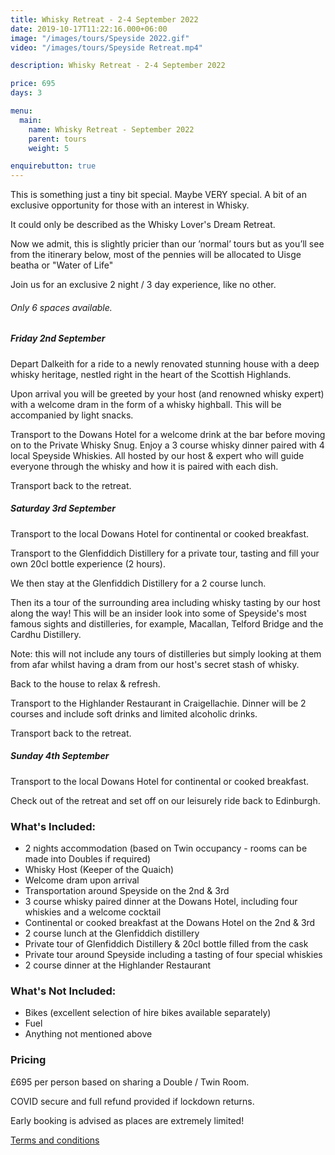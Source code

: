 ```yaml
---
title: Whisky Retreat - 2-4 September 2022
date: 2019-10-17T11:22:16.000+06:00
image: "/images/tours/Speyside 2022.gif"
video: "/images/tours/Speyside Retreat.mp4"

description: Whisky Retreat - 2-4 September 2022

price: 695
days: 3

menu:
  main:
    name: Whisky Retreat - September 2022
    parent: tours
    weight: 5

enquirebutton: true
---
```

This is something just a tiny bit special. Maybe VERY special. A bit of an exclusive opportunity for those with an interest in Whisky.

It could only be described as the Whisky Lover's Dream Retreat.

Now we admit, this is slightly pricier than our ’normal’ tours but as you’ll see from the itinerary below, most of the pennies will be allocated to Uisge beatha or "Water of Life"

Join us for an exclusive 2 night / 3 day experience, like no other.

###### Only 6 spaces available.

##### Friday 2nd September

Depart Dalkeith for a ride to a newly renovated stunning house with a deep whisky heritage, nestled right in the heart of the Scottish Highlands.

Upon arrival you will be greeted by your host (and renowned whisky expert) with a welcome dram in the form of a whisky highball. This will be accompanied by light snacks.

Transport to the Dowans Hotel for a welcome drink at the bar before moving on to the Private Whisky Snug. Enjoy a 3 course whisky dinner paired with 4 local Speyside Whiskies. All hosted by our host & expert who will guide everyone through the whisky and how it is paired with each dish.

Transport back to the retreat.

##### Saturday 3rd September

Transport to the local Dowans Hotel for continental or cooked breakfast.

Transport to the Glenfiddich Distillery for a private tour, tasting and fill your own 20cl bottle experience (2 hours).

We then stay at the Glenfiddich Distillery for a 2 course lunch.

Then its a tour of the surrounding area including whisky tasting by our host along the way! This will be an insider look into some of Speyside's most famous sights and distilleries, for example, Macallan, Telford Bridge and the Cardhu Distillery.

Note: this will not include any tours of distilleries but simply looking at them from afar whilst having a dram from our host's secret stash of whisky.

Back to the house to relax & refresh.

Transport to the Highlander Restaurant in Craigellachie. Dinner will be 2 courses and include soft drinks and limited alcoholic drinks.

Transport back to the retreat.

##### Sunday 4th September

Transport to the local Dowans Hotel for continental or cooked breakfast.

Check out of the retreat and set off on our leisurely ride back to Edinburgh.

### What's Included:

* 2 nights accommodation (based on Twin occupancy - rooms can be made into Doubles if required)
* Whisky Host (Keeper of the Quaich)
* Welcome dram upon arrival
* Transportation around Speyside on the 2nd & 3rd
* 3 course whisky paired dinner at the Dowans Hotel, including four whiskies and a welcome cocktail
* Continental or cooked breakfast at the Dowans Hotel on the 2nd & 3rd
* 2 course lunch at the Glenfiddich distillery
* Private tour of Glenfiddich Distillery & 20cl bottle filled from the cask
* Private tour around Speyside including a tasting of four special whiskies
* 2 course dinner at the Highlander Restaurant

### What's Not Included:

* Bikes (excellent selection of hire bikes available separately)
* Fuel
* Anything not mentioned above

### Pricing

£695 per person based on sharing a Double / Twin Room.

COVID secure and full refund provided if lockdown returns.

Early booking is advised as places are extremely limited!

[Terms and conditions](/terms/tour-terms)